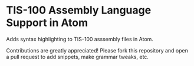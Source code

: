# TIS-100 Assembly Language Support in Atom

Adds syntax highlighting to TIS-100 asssembly files in Atom.

Contributions are greatly appreciated! Please fork this repository and open a
pull request to add snippets, make grammar tweaks, etc.
